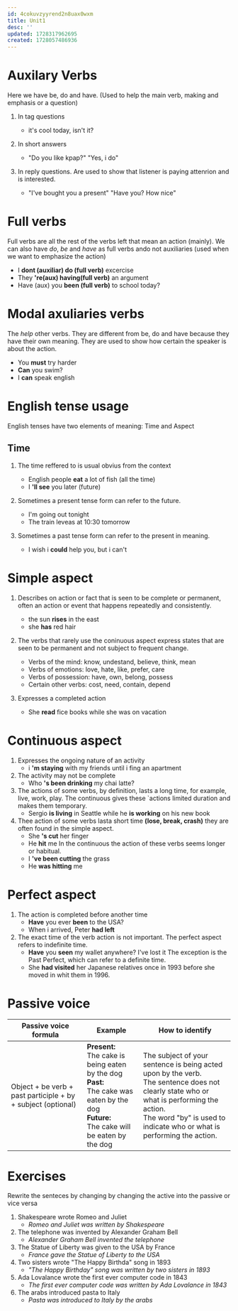 ```yaml
---
id: 4cokuvzyyrend2n8uax0wxm
title: Unit1
desc: ''
updated: 1728317962695
created: 1728057486936
---
```

# Auxilary Verbs
Here we have be, do and have. (Used to help the main verb, making and emphasis or a question)
1. In tag questions
   - it's cool today, isn't it?

2. In short answers
   - "Do you like kpap?" "Yes, i do"

3. In reply questions. Are used to show that listener is paying attenrion and is interested.
   - "I've bought you a present" "Have you? How nice"

# Full verbs
Full verbs are all the rest of the verbs left that mean an action (mainly). We can also have _do_, _be_ and _have_ as full verbs ando not auxiliaries (used when we want to emphasize the action)
- I **dont (auxiliar) do (full verb)** excercise
- They **'re(aux) having(full verb)** an argument
- Have (aux) you **been (full verb)** to school today?

# Modal axuliaries verbs
The _help_ other verbs. They are different from be, do and have because they have their own meaning. They are used to show how certain the speaker is about the action.
- You **must** try harder
- **Can** you swim?
- I **can** speak english

# English tense usage
English tenses have two elements of meaning:
Time and Aspect

## Time
1. The time reffered to is usual obvius from the context
   - English people **eat** a lot of fish (all the time)
   - I **'ll see** you later (future)

2. Sometimes a present tense form can refer to the future.
   - I'm going out tonight
   - The train leveas at 10:30 tomorrow

3. Sometimes a past tense form can refer to the present in meaning.
   - I wish i **could** help you, but i can't

# Simple aspect 

1. Describes on action or fact that is seen to be complete or permanent, often an action or event that happens repeatedly and consistently.
   - the sun **rises** in the east
   - she **has** red hair

2. The verbs that rarely use the coninuous aspect express states that are seen to be permanent and not subject to frequent change.

   - Verbs of the mind: know, undestand, believe, think, mean
   - Verbs of emotions: love, hate, like, prefer, care
   - Verbs of possession: have, own, belong, possess
   - Certain other verbs: cost, need, contain, depend

3. Expresses a completed action
   - She **read** fice books while she was on vacation

# Continuous aspect
1. Expresses the ongoing nature of an activity
   - i **'m staying** with my friends until i fing an apartment
2. The activity may not be complete
   - Who **'s been drinking** my chai latte?
3. The actions of some verbs, by definition, lasts a long time, for example, live, work, play. The continuous gives these `actions limited duration and makes them temporary.
   - Sergio **is living** in Seattle while he **is working** on his new book
4. Thee action of some verbs lasta short time **(lose, break, crash)** they are often found in the simple aspect.
   - She **'s cut** her finger 
   - He **hit** me
In the continuous the action of these verbs seems longer or habitual.
   - I **'ve been cutting** the grass
   - He **was hitting** me 

# Perfect aspect
1. The action is completed before another time
   - **Have** you ever **been** to the USA?
   - When i arrived, Peter **had left**
2. The exact time of the verb action is not important. The perfect aspect refers to indefinite time.
   - **Have** you **seen** my wallet anywhere? I've lost it
The exception is the Past Perfect, which can refer to a definite time.
   - She **had visited** her Japanese relatives once in 1993 before she moved in whit them in 1996.

# Passive voice
Passive voice formula | Example | How to identify
--- | --- | ---
Object + be verb + past participle + by + subject (optional) | **Present:** <br> The cake is being eaten by the dog <br> **Past:** <br> The cake was eaten by the dog <br> **Future:** <br> The cake will be eaten by the dog | The subject of your sentence is being acted upon by the verb. <br> The sentence does not clearly state who or what is performing the action. <br> The word "by" is used to indicate who or what is performing the action.

# Exercises
Rewrite the senteces by changing by changing the active into the passive or vice versa
1. Shakespeare wrote Romeo and Juliet
   - _Romeo and Juliet was written by Shakespeare_
2. The telephone was invented by Alexander Graham Bell
   - _Alexander Graham Bell invented the telephone_
3. The Statue of Liberty was given to the USA by France
   - _France gave the Statue of Liberty to the USA_
4. Two sisters wrote "The Happy Birthda" song in 1893
   - _"The Happy Birthday" song was written by two sisters in 1893_
5. Ada Lovalance wrote the first ever computer code in 1843
   - _The first ever computer code was written by Ada Lovalance in 1843_
6. The arabs introduced pasta to Italy
   - _Pasta was introduced to Italy by the arabs_
